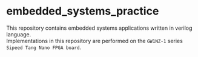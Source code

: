 # embedded_systems_practice
This repository contains embedded systems applications written in verilog language.
<br/>
Implementations in this repository are performed on the `GW1NZ-1` series `Sipeed Tang Nano FPGA board`.
